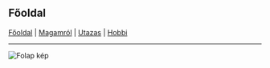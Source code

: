 ## Főoldal


[Főoldal](http://mcsakanyi.github.io) | [Magamról](http://mcsakanyi.github.io/magamrol.md) | [Utazas](http://google.com) | [Hobbi](http://google.com)
<hr>

![Folap kép](https://tankshop.hu/wp-content/uploads/2018/07/tankcsapda-logo-footer.jpg)


